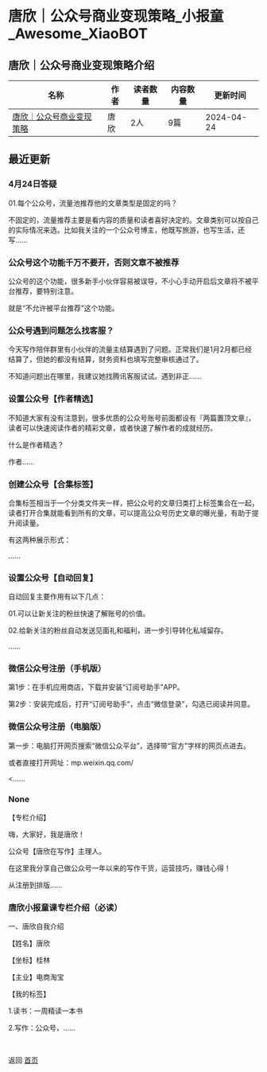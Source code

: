 # 唐欣｜公众号商业变现策略_小报童_Awesome_XiaoBOT

## 唐欣｜公众号商业变现策略介绍
>   
  


|名称|作者|读者数量|内容数量|更新时间|
|---|---|---|---|---|
|[唐欣｜公众号商业变现策略](https://xiaobot.net/p/gzh?refer=0b133df9-27dc-423b-8101-639049001c13)|唐欣|2人|9篇|2024-04-24|

## 最近更新
### 4月24日答疑

01.每个公众号，流量池推荐他的文章类型是固定的吗？

不固定的，流量推荐主要是看内容的质量和读者喜好决定的。文章类别可以按自己的实际情况来选。比如我关注的一个公众号博主，他既写旅游，也写生活，还写......

### 公众号这个功能千万不要开，否则文章不被推荐

公众号的这个功能，很多新手小伙伴容易被误导，不小心手动开启后文章将不被平台推荐，要特别注意。

就是“不允许被平台推荐”这个功能。

### 公众号遇到问题怎么找客服？

今天写作陪伴群里有小伙伴的流量主结算遇到了问题。正常我们是1月2月都已经结算了，但她的都没有结算，财务资料也填写完整审核通过了。

不知道问题出在哪里，我建议她找腾讯客服试试。遇到非正......

### 设置公众号【作者精选】

不知道大家有没有注意到，很多优质的公众号账号前面都设有『两篇置顶文章』，读者可以快速阅读作者的精彩文章，或者快速了解作者的成就经历。

什么是作者精选？

作者......

### 创建公众号【合集标签】

合集标签相当于一个分类文件夹一样，把公众号的文章归类打上标签集合在一起，读者打开合集就能看到所有的文章，可以提高公众号历史文章的曝光量，有助于提升阅读量。

有这两种展示形式：

......

### 设置公众号【自动回复】

自动回复主要作用有以下几点：

01.可以让新关注的粉丝快速了解账号的价值。

02.给新关注的粉丝自动发送见面礼和福利，进一步引导转化私域留存。

......

### 微信公众号注册（手机版）

第1步：在手机应用商店，下载并安装“订阅号助手”APP。

第2步：安装完成后，打开“订阅号助手”，点击“微信登录”，勾选已阅读并同意。

### 微信公众号注册（电脑版）

第一步：电脑打开网页搜索“微信公众平台”，选择带“官方”字样的网页点进去。

或者直接打开网址：mp.weixin.qq.com/

<......

### None

【专栏介绍】

嗨，大家好，我是唐欣！

公众号【唐欣在写作】主理人。

在这里我分享自己做公众号一年以来的写作干货，运营技巧，赚钱心得！

从注册到排版......

### 唐欣小报童课专栏介绍（必读）

一、唐欣自我介绍

【姓名】唐欣

【坐标】桂林

【主业】电商淘宝

【我的标签】

1.读书：一周精读一本书

2.写作：公众号，......


<a href="https://github.com/Reno9527/awesome-xiaobot" style="color: white; text-decoration: none;">awesome-xiaobot</a>

返回 [首页](../README.md)
